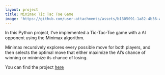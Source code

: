 ```yaml
---
layout: project
title: Minimax Tic Tac Toe Game
image: 'https://github.com/user-attachments/assets/b1305091-1a82-4b56-adb1-d2fbba7a2855'
---
```

In this Python project, I've implemented a Tic-Tac-Toe game with a AI opponent using the Minimax algorithm. 

Minimax recursively explores every possible move for both players, and then selects the optimal move that either maximize the AI’s chance of winning or minimize its chance of losing. 

You can find the project [here](https://github.com/roshnihpatel/minimax-tic-tac-toe) 
